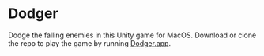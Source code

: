 # Dodger
Dodge the falling enemies in this Unity game for MacOS. Download or clone the repo to play the game by running [Dodger.app](https://github.com/danielzy95/dodger/tree/master/Dodger.app/Contents).

